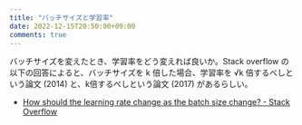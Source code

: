 ```yaml
---
title: "バッチサイズと学習率"
date: 2022-12-15T20:50:00+09:00
comments: true
---
```


バッチサイズを変えたとき、学習率をどう変えれば良いか。Stack overflow の以下の回答によると、バッチサイズを k 倍した場合、学習率を √k 倍するべしという論文 (2014) と、k倍するべしという論文 (2017) があるらしい。

- [How should the learning rate change as the batch size change? - Stack Overflow](https://stackoverflow.com/a/53046624/11480802)
